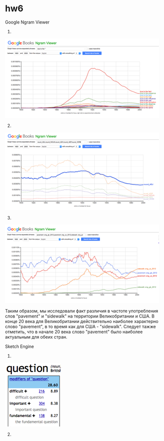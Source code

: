 # hw6

Google Ngram Viewer

1)

![](https://github.com/albinaprikhodina/hw6/blob/master/Снимок%20экрана%202018-04-09%20в%200.55.58.png)

2)

![](https://github.com/albinaprikhodina/hw6/blob/master/Снимок%20экрана%202018-04-09%20в%2010.49.46.png)

3)

![](https://github.com/albinaprikhodina/hw6/blob/master/Снимок%20экрана%202018-04-09%20в%2011.07.20.png)

 Таким образом, мы исследовали факт различия в частоте употребления слов "pavement" и "sidewalk" на территории Великобритании и США. В конце 20 века для Великобритании действительно наиболее характерно слово "pavement", в то время как для США - "sidewalk". Следует тажже отметить, что в начале 20 века слово "pavement" было наиболее актуальным для обеих стран. 


Sketch Engine

1)

![](https://github.com/albinaprikhodina/hw6/blob/master/Снимок%20экрана%202018-04-09%20в%2011.34.35.png)

2) 

